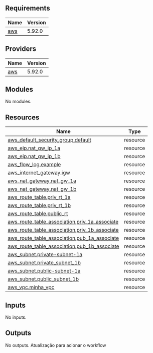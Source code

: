 ## Requirements

| Name | Version |
|------|---------|
| <a name="requirement_aws"></a> [aws](#requirement\_aws) | 5.92.0 |

## Providers

| Name | Version |
|------|---------|
| <a name="provider_aws"></a> [aws](#provider\_aws) | 5.92.0 |

## Modules

No modules.

## Resources

| Name | Type |
|------|------|
| [aws_default_security_group.default](https://registry.terraform.io/providers/hashicorp/aws/5.92.0/docs/resources/default_security_group) | resource |
| [aws_eip.nat_gw_ip_1a](https://registry.terraform.io/providers/hashicorp/aws/5.92.0/docs/resources/eip) | resource |
| [aws_eip.nat_gw_ip_1b](https://registry.terraform.io/providers/hashicorp/aws/5.92.0/docs/resources/eip) | resource |
| [aws_flow_log.example](https://registry.terraform.io/providers/hashicorp/aws/5.92.0/docs/resources/flow_log) | resource |
| [aws_internet_gateway.igw](https://registry.terraform.io/providers/hashicorp/aws/5.92.0/docs/resources/internet_gateway) | resource |
| [aws_nat_gateway.nat_gw_1a](https://registry.terraform.io/providers/hashicorp/aws/5.92.0/docs/resources/nat_gateway) | resource |
| [aws_nat_gateway.nat_gw_1b](https://registry.terraform.io/providers/hashicorp/aws/5.92.0/docs/resources/nat_gateway) | resource |
| [aws_route_table.priv_rt_1a](https://registry.terraform.io/providers/hashicorp/aws/5.92.0/docs/resources/route_table) | resource |
| [aws_route_table.priv_rt_1b](https://registry.terraform.io/providers/hashicorp/aws/5.92.0/docs/resources/route_table) | resource |
| [aws_route_table.public_rt](https://registry.terraform.io/providers/hashicorp/aws/5.92.0/docs/resources/route_table) | resource |
| [aws_route_table_association.priv_1a_associate](https://registry.terraform.io/providers/hashicorp/aws/5.92.0/docs/resources/route_table_association) | resource |
| [aws_route_table_association.priv_1b_associate](https://registry.terraform.io/providers/hashicorp/aws/5.92.0/docs/resources/route_table_association) | resource |
| [aws_route_table_association.pub_1a_associate](https://registry.terraform.io/providers/hashicorp/aws/5.92.0/docs/resources/route_table_association) | resource |
| [aws_route_table_association.pub_1b_associate](https://registry.terraform.io/providers/hashicorp/aws/5.92.0/docs/resources/route_table_association) | resource |
| [aws_subnet.private-subnet-1a](https://registry.terraform.io/providers/hashicorp/aws/5.92.0/docs/resources/subnet) | resource |
| [aws_subnet.private_subnet_1b](https://registry.terraform.io/providers/hashicorp/aws/5.92.0/docs/resources/subnet) | resource |
| [aws_subnet.public-subnet-1a](https://registry.terraform.io/providers/hashicorp/aws/5.92.0/docs/resources/subnet) | resource |
| [aws_subnet.public_subnet_1b](https://registry.terraform.io/providers/hashicorp/aws/5.92.0/docs/resources/subnet) | resource |
| [aws_vpc.minha_vpc](https://registry.terraform.io/providers/hashicorp/aws/5.92.0/docs/resources/vpc) | resource |

## Inputs

No inputs.

## Outputs

No outputs.
Atualização para acionar o workflow
